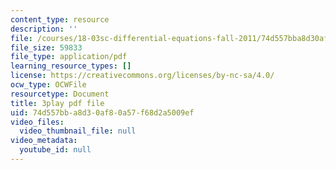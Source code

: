 ```yaml
---
content_type: resource
description: ''
file: /courses/18-03sc-differential-equations-fall-2011/74d557bba8d30af80a57f68d2a5009ef_e3FfmXtkppM.pdf
file_size: 59833
file_type: application/pdf
learning_resource_types: []
license: https://creativecommons.org/licenses/by-nc-sa/4.0/
ocw_type: OCWFile
resourcetype: Document
title: 3play pdf file
uid: 74d557bb-a8d3-0af8-0a57-f68d2a5009ef
video_files:
  video_thumbnail_file: null
video_metadata:
  youtube_id: null
---
```

